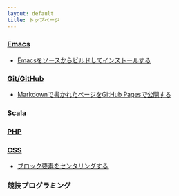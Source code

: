 ```yaml
---
layout: default
title: トップページ
---
```


### [Emacs](emacs)

* [Emacsをソースからビルドしてインストールする](emacs/build.html)

### [Git/GitHub](git)

* [Markdownで書かれたページをGitHub Pagesで公開する](git/gh_pages_md.html)

### Scala

### [PHP](php)

### [CSS](css)

* [ブロック要素をセンタリングする](css/block_center.html)

### 競技プログラミング
